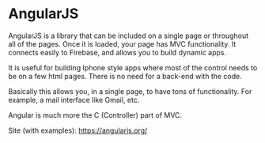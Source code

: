# AngularJS

AngularJS is a library that can be included on a single page or throughout all of the pages. Once it is loaded, your page has MVC functionality. It connects easily to Firebase, and allows you to build dynamic apps.

It is useful for building Iphone style apps where most of the control needs to be on a few html pages. There is no need for a back-end with the code. 

Basically this allows you, in a single page, to have tons of functionality. For example, a mail interface like Gmail, etc. 

Angular is much more the C (Controller) part of MVC. 

Site (with examples):
https://angularjs.org/



